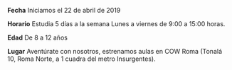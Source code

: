 __Fecha__
Iniciamos el 22 de abril de 2019

__Horario__
Estudia 5 días a la semana
Lunes a viernes de 9:00 a 15:00 horas.

__Edad__
De 8 a 12 años

__Lugar__
Aventúrate con nosotros, estrenamos aulas en COW Roma (Tonalá 10, Roma Norte, a 1 cuadra del metro Insurgentes).
